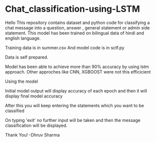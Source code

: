 # Chat_classification-using-LSTM
Hello
This repository contains dataset and python code for classifying a chat message into a question, answer , general statement or admin side statement. This model has been trained on bilingual data of hindi and english language. 

Training data is in summer.csv
And model code is in sctf.py

Data is self prepared.

Model has been able to achieve more than 90% accuracy by using lstm approach.
Other approches like CNN, XGBOOST were not this efficicient

Using the model

Initial model output will display accuracy of each epoch and then it will display final model accuracy

After this you will keep entering the statements which you want to be classified 

On typing 'exit' no further input will be taken and then the message classification will be displayed.

Thank You!
-Dhruv Sharma
